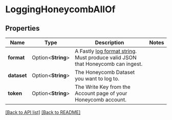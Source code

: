 # LoggingHoneycombAllOf

## Properties

Name | Type | Description | Notes
------------ | ------------- | ------------- | -------------
**format** | Option<**String**> | A Fastly [log format string](https://docs.fastly.com/en/guides/custom-log-formats). Must produce valid JSON that Honeycomb can ingest. | 
**dataset** | Option<**String**> | The Honeycomb Dataset you want to log to. | 
**token** | Option<**String**> | The Write Key from the Account page of your Honeycomb account. | 

[[Back to API list]](../README.md#documentation-for-api-endpoints) [[Back to README]](../README.md)


